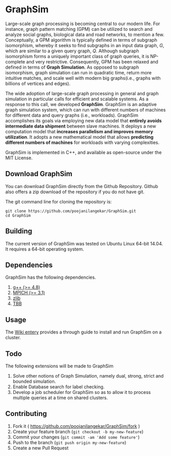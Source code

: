 # GraphSim

Large-scale graph processing is becoming central to our modern life. For instance, graph pattern matching  (GPM)  can  be  utilized  to  search  and  analyze  social  graphs,  biological  data  and  road networks,  to  mention  a  few.  Conceptually, a GPM  algorithm is typically  defined  in  terms  of subgraph isomorphism, whereby it seeks to find subgraphs in an input data graph, *G*, which are similar to a given query graph, *Q*. Although subgraph isomorphism forms a uniquely important class  of  graph queries, it  is NP-complete  and  very  restrictive. Consequently, GPM has been relaxed and defined in terms of **Graph Simulation**. As opposed to subgraph isomorphism, graph simulation can run in quadratic time, return more intuitive matches, and scale well with modern big graphs(i.e., graphs with billions of vertices and edges).

The wide adoption of large-scale graph processing in general and graph simulation in particular calls for efficient and scalable systems. As a response to this call, we developed **GraphSim**. GraphSim is an adaptive graph simulation system, which can run with different numbers of machines for different data and query graphs (i.e., workloads). GraphSim accomplishes its goals via employing new data model that **entirely avoids intermediate data shipment** between slave machines. It deploys a new computation model that **increases parallelism and improves memory utilization**. It adopts a new mathematical model that allows **predicting different numbers of machines** for workloads with varying complexities.

GraphSim is implemented in C++, and available as open-source under the MIT License.

Download GraphSim
----------------------

You can download GraphSim directly from the Github Repository. Github also offers a zip download of the repository if you do not have git.

The git command line for cloning the repository is:
```
git clone https://github.com/poojanilangekar/GraphSim.git
cd GraphSim
```


Building
------------------
The current version of GraphSim was tested on Ubuntu Linux 64-bit 14.04. It requires a 64-bit operating system. 
 

Dependencies
------------------

GraphSim has the following dependencies.

1. [g++ (>= 4.8)](https://gcc.gnu.org/gcc-4.8/)
2. [MPICH (>= 3.1)](https://www.mpich.org/downloads/)
3. [zlib](https://launchpad.net/ubuntu/+source/zlib)
4. [TBB](https://www.threadingbuildingblocks.org/) 


Usage 
----------------
The [Wiki entery](https://github.com/poojanilangekar/GraphSim/wiki) provides a through guide to install and run GraphSim on a cluster.


Todo
---------

The following extensions will be made to GraphSim  

1. Solve other notions of Graph Simulation, namely dual, strong, strict and bounded simulation.	
2. Enable Database search for label checking.  
3. Develop a job scheduler for GraphSim so as to allow it to process multiple queries at a time on shared clusters.

Contributing
-------------------
1. Fork it ( https://github.com/poojanilangekar/GraphSim/fork )
2. Create your feature branch (`git checkout -b my-new-feature`)
3. Commit your changes (`git commit -am 'Add some feature'`)
4. Push to the branch (`git push origin my-new-feature`)
5. Create a new Pull Request
